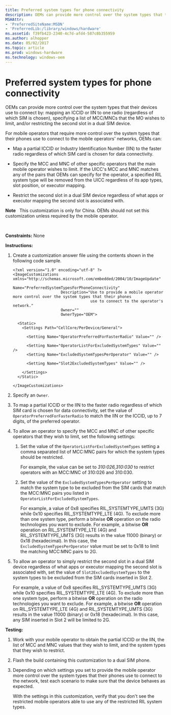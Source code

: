 ```yaml
---
title: Preferred system types for phone connectivity
description: OEMs can provide more control over the system types that their devices use to connect by mapping an ICCID or IIN to one radio (regardless of which SIM is chosen), specifying a list of MCC/MNCs that the MO wishes to limit, and/or restricting the second slot in a dual SIM device.
MSHAttr:
- 'PreferredSiteName:MSDN'
- 'PreferredLib:/library/windows/hardware'
ms.assetid: f39fb423-2340-4c7d-afd4-587c8b355959
ms.author: alhopper
ms.date: 05/02/2017
ms.topic: article
ms.prod: windows-hardware
ms.technology: windows-oem
---
```


# Preferred system types for phone connectivity


OEMs can provide more control over the system types that their devices use to connect by: mapping an ICCID or IIN to one radio (regardless of which SIM is chosen), specifying a list of MCC/MNCs that the MO wishes to limit, and/or restricting the second slot in a dual SIM device.

For mobile operators that require more control over the system types that their phones use to connect to the mobile operators' networks, OEMs can:

-   Map a partial ICCID or Industry Identification Number (IIN) to the faster radio regardless of which SIM card is chosen for data connectivity.

-   Specify the MCC and MNC of other specific operators that the main mobile operator wishes to limit. If the UICC's MCC and MNC matches any of the pairs that OEMs can specify for the operator, a specified RIL system type will be removed from the UICC regardless of its app types, slot position, or executor mapping.

-   Restrict the second slot in a dual SIM device regardless of what apps or executor mapping the second slot is associated with.

**Note**  
This customization is only for China. OEMs should not set this customization unless required by the mobile operator.

 

<a href="" id="constraints---none"></a>**Constraints:** None  

<a href="" id="instructions-"></a>**Instructions:**  
1.  Create a customization answer file using the contents shown in the following code sample.

    ```
    <?xml version="1.0" encoding="utf-8" ?>  
    <ImageCustomizations xmlns="http://schemas.microsoft.com/embedded/2004/10/ImageUpdate"  
                         Name="PreferredSystemTypesForPhoneConnectivity"  
                         Description="Use to provide a mobile operator more control over the system types that their phones
                                      use to connect to the operator's network."  
                         Owner=""  
                         OwnerType="OEM"> 
      
      <Static>  
        <Settings Path="CellCore/PerDevice/General">  

          <Setting Name="OperatorPreferredForFasterRadio" Value="" />   

          <Setting Name="OperatorListForExcludedSystemTypes" Value="" /> 
          <Setting Name="ExcludedSystemTypesPerOperator" Value="" /> 

          <Setting Name="Slot2ExcludedSystemTypes" Value="" />   

        </Settings>  
      </Static>

    </ImageCustomizations>
    ```

2.  Specify an `Owner`.

3.  To map a partial ICCID or the IIN to the faster radio regardless of which SIM card is chosen for data connectivity, set the value of `OperatorPreferredForFasterRadio` to match the IIN or the ICCID, up to 7 digits, of the preferred operator.

4.  To allow an operator to specify the MCC and MNC of other specific operators that they wish to limit, set the following settings:

    1.  Set the value of the `OperatorListForExcludedSystemTypes` setting a comma separated list of MCC:MNC pairs for which the system types should be restricted.

        For example, the value can be set to *310:026,310:030* to restrict operators with an MCC:MNC of 310:026 and 310:030.

    2.  Set the value of the `ExcludedSystemTypesPerOperator` setting to match the system type to be excluded from the SIM cards that match the MCC:MNC pairs you listed in `OperatorListForExcludedSystemTypes`. 

        For example, a value of 0x8 specifies RIL\_SYSTEMTYPE\_UMTS (3G) while 0x10 specifies RIL\_SYSTEMTYPE\_LTE (4G). To exclude more than one system type, perform a bitwise **OR** operation on the radio technologies you want to exclude. For example, a bitwise **OR** operation on RIL\_SYSTEMTYPE\_LTE (4G) and RIL\_SYSTEMTYPE\_UMTS (3G) results in the value 11000 (binary) or 0x18 (hexadecimal). In this case, the `ExcludedSystemTypesPerOperator` value must be set to 0x18 to limit the matching MCC:MNC pairs to 2G.

5.  To allow an operator to simply restrict the second slot in a dual SIM device regardless of what apps or executor mapping the second slot is associated with, set the value of `Slot2ExcludedSystemTypes` to the system types to be excluded from the SIM cards inserted in Slot 2.

    For example, a value of 0x8 specifies RIL\_SYSTEMTYPE\_UMTS (3G) while 0x10 specifies RIL\_SYSTEMTYPE\_LTE (4G). To exclude more than one system type, perform a bitwise **OR** operation on the radio technologies you want to exclude. For example, a bitwise **OR** operation on RIL\_SYSTEMTYPE\_LTE (4G) and RIL\_SYSTEMTYPE\_UMTS (3G) results in the value 11000 (binary) or 0x18 (hexadecimal). In this case, any SIM inserted in Slot 2 will be limited to 2G.

<a href="" id="testing-"></a>**Testing:**  
1.  Work with your mobile operator to obtain the partial ICCID or the IIN, the list of MCC and MNC values that they wish to limit, and the system types that they wish to restrict.

2.  Flash the build containing this customization to a dual SIM phone.

3.  Depending on which settings you set to provide the mobile operator more control over the system types that their phones use to connect to the network, test each scenario to make sure that the device behaves as expected.

    With the settings in this customization, verify that you don't see the restricted mobile operators able to use any of the restricted RIL system types.

 

 






